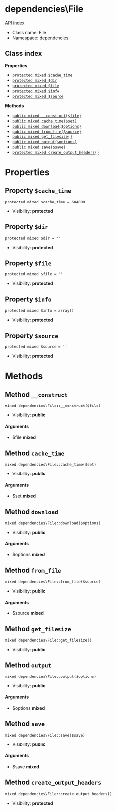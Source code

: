# dependencies\File
[API index](../API-index.md)






* Class name: File
* Namespace: dependencies




## Class index

**Properties**
* [`protected mixed $cache_time`](#property-cache_time)
* [`protected mixed $dir`](#property-dir)
* [`protected mixed $file`](#property-file)
* [`protected mixed $info`](#property-info)
* [`protected mixed $source`](#property-source)

**Methods**
* [`public mixed __construct($file)`](#method-__construct)
* [`public mixed cache_time($set)`](#method-cache_time)
* [`public mixed download($options)`](#method-download)
* [`public mixed from_file($source)`](#method-from_file)
* [`public mixed get_filesize()`](#method-get_filesize)
* [`public mixed output($options)`](#method-output)
* [`public mixed save($save)`](#method-save)
* [`protected mixed create_output_headers()`](#method-create_output_headers)







# Properties


## Property `$cache_time`

```
protected mixed $cache_time = 604800
```





* Visibility: **protected**


## Property `$dir`

```
protected mixed $dir = ''
```





* Visibility: **protected**


## Property `$file`

```
protected mixed $file = ''
```





* Visibility: **protected**


## Property `$info`

```
protected mixed $info = array()
```





* Visibility: **protected**


## Property `$source`

```
protected mixed $source = ''
```





* Visibility: **protected**


# Methods


## Method `__construct`

```
mixed dependencies\File::__construct($file)
```





* Visibility: **public**

#### Arguments

* $file **mixed**



## Method `cache_time`

```
mixed dependencies\File::cache_time($set)
```





* Visibility: **public**

#### Arguments

* $set **mixed**



## Method `download`

```
mixed dependencies\File::download($options)
```





* Visibility: **public**

#### Arguments

* $options **mixed**



## Method `from_file`

```
mixed dependencies\File::from_file($source)
```





* Visibility: **public**

#### Arguments

* $source **mixed**



## Method `get_filesize`

```
mixed dependencies\File::get_filesize()
```





* Visibility: **public**



## Method `output`

```
mixed dependencies\File::output($options)
```





* Visibility: **public**

#### Arguments

* $options **mixed**



## Method `save`

```
mixed dependencies\File::save($save)
```





* Visibility: **public**

#### Arguments

* $save **mixed**



## Method `create_output_headers`

```
mixed dependencies\File::create_output_headers()
```





* Visibility: **protected**


